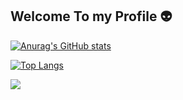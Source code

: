 ## Welcome To my Profile 👽
[![Anurag's GitHub stats](https://github-readme-stats.vercel.app/api?username=raghunath704&show_icons=true&theme=discord_old_blurple&count_private=true)](https://github.com/anuraghazra/github-readme-stats)

[![Top Langs](https://github-readme-stats.vercel.app/api/top-langs/?username=raghunath704&show_icons=true&theme=discord_old_blurple)](https://github.com/anuraghazra/github-readme-stats)

![](https://komarev.com/ghpvc/?username=raghunath704&color=blueviolet&style=flat-square)
